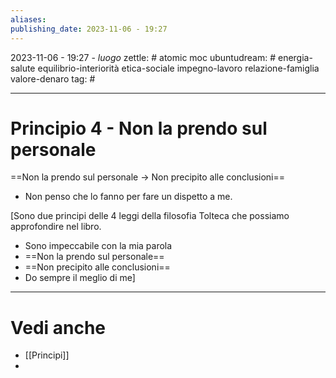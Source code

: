 ```yaml
---
aliases: 
publishing_date: 2023-11-06 - 19:27
---
```

2023-11-06 - 19:27 - *luogo*
zettle: # atomic moc
ubuntudream: # energia-salute equilibrio-interiorità etica-sociale impegno-lavoro relazione-famiglia valore-denaro 
tag: #

---
# Principio 4 - Non la prendo sul personale

==Non la prendo sul personale → Non precipito alle conclusioni==
- Non penso che lo fanno per fare un dispetto a me.


[Sono due principi delle 4 leggi della filosofia Tolteca che possiamo approfondire nel libro.
- Sono impeccabile con la mia parola
- ==Non la prendo sul personale==
- ==Non precipito alle conclusioni==
- Do sempre il meglio di me]



---
# Vedi anche
- [[Principi]]
- 